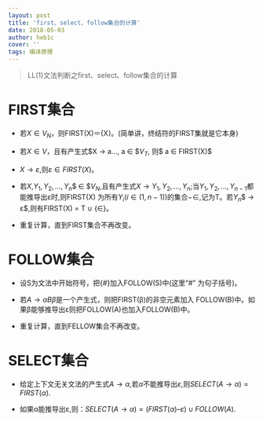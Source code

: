 ```yaml
---
layout: post
title: 'first、select、follow集合的计算'
date: 2018-05-03
author: heb1c
cover: ''
tags: 编译原理
---
```


> LL(1)文法判断之first、select、follow集合的计算

# FIRST集合
* 若$X ∈ V_N$，则FIRST(X)＝{X}。(简单讲，终结符的FIRST集就是它本身)

* 若$X ∈ V$，且有产生式$X → a..., a ∈ $$V_T$, 则$ a ∈ FIRST(X)$

* $X → ε$,则$ε ∈ FIRST(X)$。　

* 若$X,$${Y_1},{Y_2},...,{Y_n}$$ ∈ $${V_N}$,且有产生式$X →{Y_1},{Y_2},...,{Y_n}$;当${Y_1},{Y_2},...,{Y_{n-1}}$都能推导出ε时,则FIRST(X) 为所有$Y_i$$(i ∈ (1,n-1))$的集合$-{∈}$,记为T。若$Y_n$$ → ε$,则有FIRST(X) = T ∪ {∈}。

* 重复计算，直到FIRST集合不再改变。

# FOLLOW集合
* 设S为文法中开始符号，把{#}加入FOLLOW(S)中(这里“#”  为句子括号)。

* 若$A→αBβ$是一个产生式，则把FIRST(β)的非空元素加入
  FOLLOW(B)中。如果β能够推导出ε则把FOLLOW(A)也加入FOLLOW(B)中。

* 重复计算，直到FELLOW集合不再改变。

# SELECT集合
* 给定上下文无关文法的产生式$A→α$,若$α$不能推导出$ε$,则$SELECT(A→α)=FIRST(α)$.

* 如果α能推导出ε,则：$SELECT(A→α)=(FIRST(α) –{ε})∪ FOLLOW(A)$.